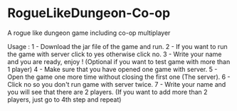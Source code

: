 # RogueLikeDungeon-Co-op
A rogue like dungeon game including co-op multiplayer

Usage : 
  1 - Download the jar file of the game and run.
  2 - If you want to run the game with server click to yes otherwise click no.
  3 - Write your name and you are ready, enjoy !
  (Optional if you want to test game with more than 1 player)
  4 - Make sure that you have opened one game with server.
  5 - Open the game one more time without closing the first one (The server).
  6 - Click no so you don't run game with server twice.
  7 - Write your name and you will see that there are 2 players. (If you want to add more than 2 players, just go to 4th step and repeat)
